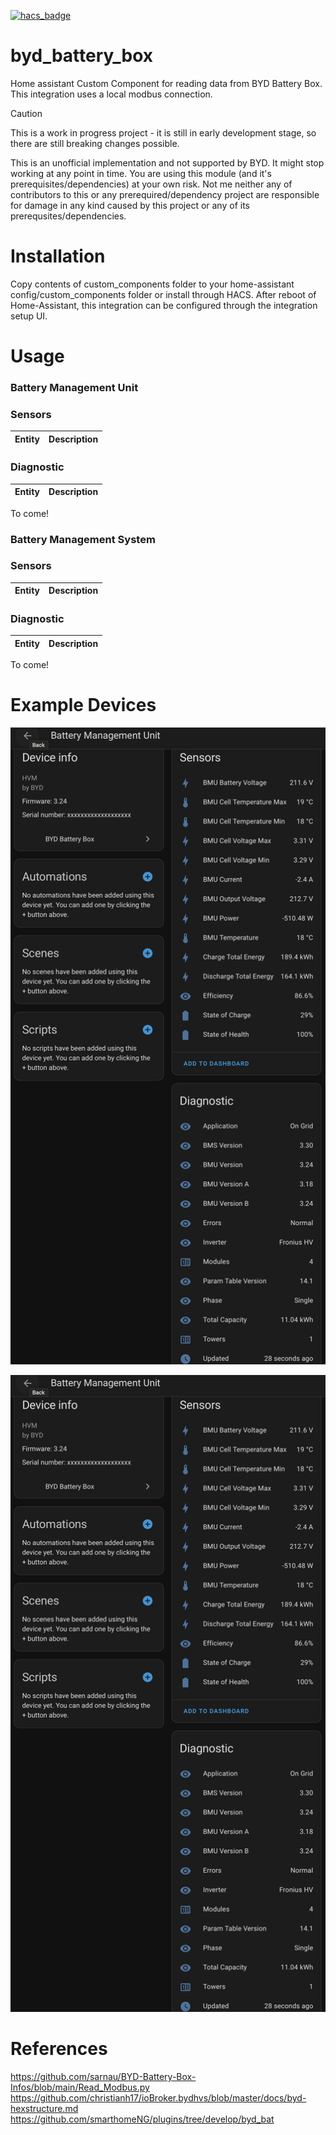 [![hacs_badge](https://img.shields.io/badge/HACS-Default-orange.svg)](https://github.com/custom-components/hacs)

# byd_battery_box
Home assistant Custom Component for reading data from BYD Battery Box. This integration uses a local modbus connection. 

> [!CAUTION]
> This is a work in progress project - it is still in early development stage, so there are still breaking changes possible.
>
> This is an unofficial implementation and not supported by BYD. It might stop working at any point in time.
> You are using this module (and it's prerequisites/dependencies) at your own risk. Not me neither any of contributors to this or any prerequired/dependency project are responsible for damage in any kind caused by this project or any of its prerequsites/dependencies.

# Installation
Copy contents of custom_components folder to your home-assistant config/custom_components folder or install through HACS.
After reboot of Home-Assistant, this integration can be configured through the integration setup UI.



# Usage

### Battery Management Unit

### Sensors
| Entity  | Description |
| --- | --- |

### Diagnostic
| Entity  | Description |
| --- | --- |
To come!

### Battery Management System

### Sensors
| Entity  | Description |
| --- | --- |

### Diagnostic
| Entity  | Description |
| --- | --- |
To come!

# Example Devices
![bmu](images/bmu.png?raw=true "bmu")

![bms](images/bmu.png?raw=true "bms")


# References
https://github.com/sarnau/BYD-Battery-Box-Infos/blob/main/Read_Modbus.py
https://github.com/christianh17/ioBroker.bydhvs/blob/master/docs/byd-hexstructure.md
https://github.com/smarthomeNG/plugins/tree/develop/byd_bat
